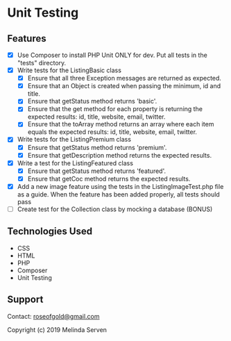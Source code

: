 # Unit Testing

## Features
- [x] Use Composer to install PHP Unit ONLY for dev. Put all tests in the "tests" directory.
- [x] Write tests for the ListingBasic class
    - [x] Ensure that all three Exception messages are returned as expected.
    - [x] Ensure that an Object is created when passing the minimum, id and title.
    - [x] Ensure that getStatus method returns 'basic'.
    - [x] Ensure that the get method for each property is returning the expected results: id, title, website, email, twitter.
    - [x] Ensure that the toArray method returns an array where each item equals the expected results: id, title, website, email, twitter.
- [x] Write tests for the ListingPremium class
    - [x] Ensure that getStatus method returns 'premium'.
    - [x] Ensure that getDescription method returns the expected results.
- [x] Write a test for the ListingFeatured class
    - [x] Ensure that getStatus method returns 'featured'.
    - [x] Ensure that getCoc method returns the expected results.
- [x] Add a new image feature using the tests in the ListingImageTest.php file as a guide. When the feature has been added properly, all tests should pass
- [ ] Create test for the Collection class by mocking a database (BONUS)

## Technologies Used
* CSS
* HTML
* PHP
* Composer
* Unit Testing

## Support
Contact: roseofgold@gmail.com

Copyright (c) 2019 Melinda Serven

